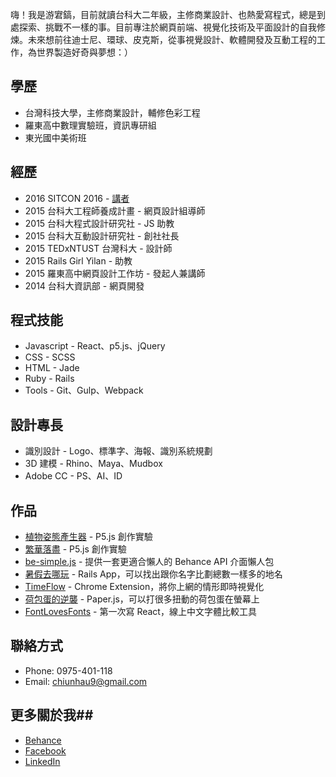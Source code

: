 嗨！我是游宭鎬，目前就讀台科大二年級，主修商業設計、也熱愛寫程式，總是到處探索、挑戰不一樣的事。目前專注於網頁前端、視覺化技術及平面設計的自我修煉。未來想前往迪士尼、環球、皮克斯，從事視覺設計、軟體開發及互動工程的工作，為世界製造好奇與夢想：）

## 學歷 ##
- 台灣科技大學，主修商業設計，輔修色彩工程
- 羅東高中數理實驗班，資訊專研組
- 東光國中美術班

## 經歷 ##
- 2016  SITCON 2016 - [講者](http://www.slideshare.net/chiunhau/js-library)
- 2015  台科大工程師養成計畫 - 網頁設計組導師
- 2015  台科大程式設計研究社 - JS 助教
- 2015  台科大互動設計研究社 - 創社社長
- 2015  TEDxNTUST 台灣科大 - 設計師
- 2015  Rails Girl Yilan - 助教
- 2015  羅東高中網頁設計工作坊 - 發起人兼講師
- 2014  台科大資訊部 - 網頁開發

## 程式技能 ##
- Javascript - React、p5.js、jQuery
- CSS - SCSS
- HTML - Jade
- Ruby - Rails
- Tools - Git、Gulp、Webpack

## 設計專長 ##
- 識別設計 - Logo、標準字、海報、識別系統規劃
- 3D 建模 - Rhino、Maya、Mudbox
- Adobe CC - PS、AI、ID

## 作品 ##
- [植物姿態產生器](http://chiunhau.github.io/p5/tree/) - P5.js 創作實驗
- [繁華落盡](http://chiunhau.github.io/p5/waterFall/) - P5.js 創作實驗
- [be-simple.js](https://www.npmjs.com/package/be-simple) - 提供一套更適合懶人的 Behance API 介面懶人包
- [暑假去哪玩](http://strokes.herokuapp.com/) - Rails App，可以找出跟你名字比劃總數一樣多的地名
- [TimeFlow](https://chrome.google.com/webstore/detail/timeflow/ofpimjnkffjdlkilpmhjmckchfpnfdfi) - Chrome Extension，將你上網的情形即時視覺化
- [荷包蛋的逆襲](http://chiunhau.github.io/eggs/) - Paper.js，可以打很多扭動的荷包蛋在螢幕上
- [FontLovesFonts](http://chiunhau.github.io/fontlovesfonts/) - 第一次寫 React，線上中文字體比較工具

## 聯絡方式 ##
- Phone: 0975-401-118
- Email: chiunhau9@gmail.com

## 更多關於我##

- [Behance](https://www.behance.net/chiunhauyou)
- [Facebook](https://www.facebook.com/chiunhauyou)
- [LinkedIn](https://www.linkedin.com/in/chiunhauyou)
